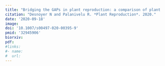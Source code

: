 ```yaml
---
title: "Bridging the GAPs in plant reproduction: a comparison of plant and animal GPI-anchored proteins"
citation: "Desnoyer N and Palanivelu R. *Plant Reproduction*. 2020."  
date: '2020-09-18'
image: 
doi: '10.1007/s00497-020-00395-9'
pmid: '32945906'
biorxiv:
pdf:
#links:
#- name: 
#  url: 
---
```

